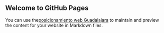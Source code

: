 ## Welcome to GitHub Pages

You can use the[posicionamiento web Guadalajara](https://vcampos.es) to maintain and preview the content for your website in Markdown files.
